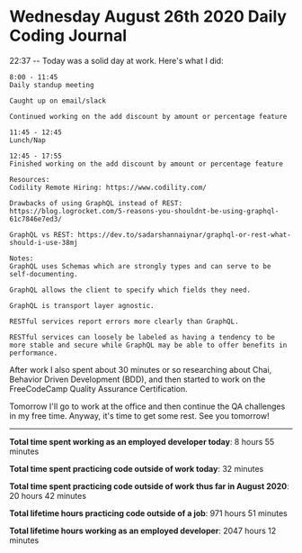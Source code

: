# Wednesday August 26th 2020 Daily Coding Journal

22:37 -- Today was a solid day at work. Here's what I did:

```
8:00 - 11:45
Daily standup meeting

Caught up on email/slack

Continued working on the add discount by amount or percentage feature

11:45 - 12:45
Lunch/Nap

12:45 - 17:55
Finished working on the add discount by amount or percentage feature

Resources:
Codility Remote Hiring: https://www.codility.com/

Drawbacks of using GraphQL instead of REST:
https://blog.logrocket.com/5-reasons-you-shouldnt-be-using-graphql-61c7846e7ed3/

GraphQL vs REST: https://dev.to/sadarshannaiynar/graphql-or-rest-what-should-i-use-38mj

Notes:
GraphQL uses Schemas which are strongly types and can serve to be self-documenting.

GraphQL allows the client to specify which fields they need.

GraphQL is transport layer agnostic.

RESTful services report errors more clearly than GraphQL.

RESTful services can loosely be labeled as having a tendency to be more stable and secure while GraphQL may be able to offer benefits in performance.
```

After work I also spent about 30 minutes or so researching about Chai, Behavior Driven Development (BDD), and then started to work on the FreeCodeCamp Quality Assurance Certification.

Tomorrow I'll go to work at the office and then continue the QA challenges in my free time. Anyway, it's time to get some rest. See you tomorrow!

---

**Total time spent working as an employed developer today**: 8 hours 55 minutes

**Total time spent practicing code outside of work today**: 32 minutes

**Total time spent practicing code outside of work thus far in August 2020**: 20 hours 42 minutes

**Total lifetime hours practicing code outside of a job**: 971 hours 51 minutes

**Total lifetime hours working as an employed developer**: 2047 hours 12 minutes
